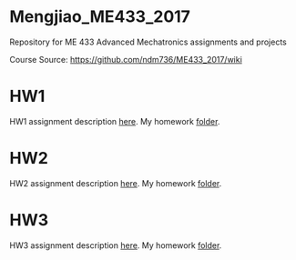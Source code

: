 # Mengjiao_ME433_2017
Repository for ME 433 Advanced Mechatronics assignments and projects

Course Source: https://github.com/ndm736/ME433_2017/wiki

# HW1

HW1 assignment description [here](https://github.com/ndm736/ME433_2017/wiki/HW1). My homework [folder](https://github.com/MuMu1018/Mengjiao_ME433_2017/tree/master/HW1).


# HW2

HW2 assignment description [here](https://github.com/ndm736/ME433_2017/wiki/HW2). My homework [folder](https://github.com/MuMu1018/Mengjiao_ME433_2017/tree/master/HW2).

# HW3

HW3 assignment description [here](https://github.com/ndm736/ME433_2017/wiki/HW3). My homework [folder](https://github.com/MuMu1018/Mengjiao_ME433_2017/tree/master/HW3).
